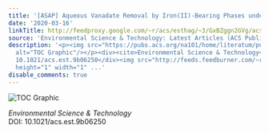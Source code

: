```yaml
---
title: '[ASAP] Aqueous Vanadate Removal by Iron(II)-Bearing Phases under Anoxic Conditions'
date: '2020-03-16'
linkTitle: http://feedproxy.google.com/~r/acs/esthag/~3/GxBZggn2GVg/acs.est.9b06250
source: 'Environmental Science & Technology: Latest Articles (ACS Publications)'
description: '<p><img src="https://pubs.acs.org/na101/home/literatum/publisher/achs/journals/content/esthag/0/esthag.ahead-of-print/acs.est.9b06250/20200316/images/medium/es9b06250_0005.gif"
  alt="TOC Graphic"/></p><div><cite>Environmental Science & Technology</cite></div><div>DOI:
  10.1021/acs.est.9b06250</div><img src="http://feeds.feedburner.com/~r/acs/esthag/~4/GxBZggn2GVg"
  height="1" width="1" ...'
disable_comments: true
---
```

<p><img src="https://pubs.acs.org/na101/home/literatum/publisher/achs/journals/content/esthag/0/esthag.ahead-of-print/acs.est.9b06250/20200316/images/medium/es9b06250_0005.gif" alt="TOC Graphic"/></p><div><cite>Environmental Science & Technology</cite></div><div>DOI: 10.1021/acs.est.9b06250</div><img src="http://feeds.feedburner.com/~r/acs/esthag/~4/GxBZggn2GVg" height="1" width="1" ...
